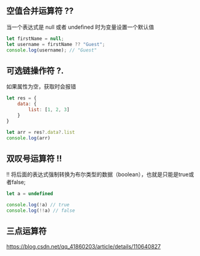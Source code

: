 ## 空值合并运算符 ??

当一个表达式是 null 或者 undefined 时为变量设置一个默认值

```javascript
let firstName = null;
let username = firstName ?? "Guest";
console.log(username); // "Guest"
```



## **可选链操作符 ?.**

如果属性为空，获取时会报错

```javascript
let res = {
    data: {
        list: [1, 2, 3]
    }
}

let arr = res?.data?.list
console.log(arr)
```



## 双叹号运算符 !!

 !! 将后面的表达式强制转换为布尔类型的数据（boolean），也就是只能是true或者false;

```javascript
let a = undefined

console.log(!a) // true
console.log(!!a) // false
```



## 三点运算符

https://blog.csdn.net/qq_41860203/article/details/110640827

```javascript
```


